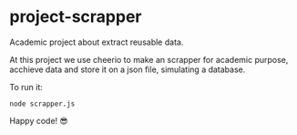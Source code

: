 # project-scrapper
Academic project about extract reusable data.

At this project we use cheerio to make an scrapper for academic purpose, acchieve data and store it on a json file, simulating a database.

To run it: 

```
node scrapper.js
```

Happy code! 😎
